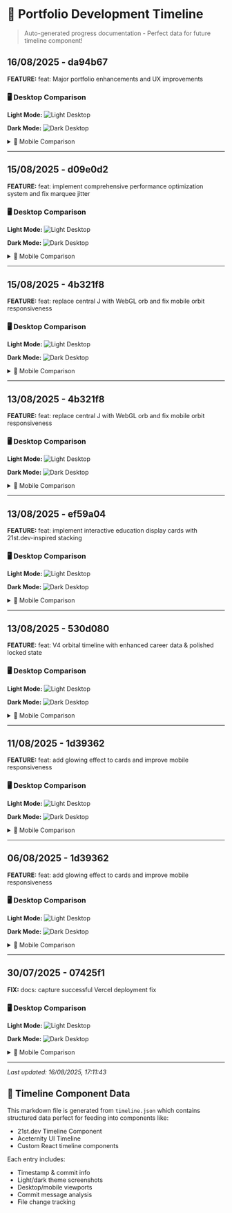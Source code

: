 # 🚀 Portfolio Development Timeline

> Auto-generated progress documentation - Perfect data for future timeline component!


## 16/08/2025 - da94b67

**FEATURE:** feat: Major portfolio enhancements and UX improvements

### 🖥️ Desktop Comparison

**Light Mode:**
![Light Desktop](./progress-docs/2025-08-16T15-11-29_da94b67/screenshot-light-desktop.png)


**Dark Mode:**
![Dark Desktop](./progress-docs/2025-08-16T15-11-29_da94b67/screenshot-dark-desktop.png)


<details>
<summary>📱 Mobile Comparison</summary>


**Light Mode:**
![Light Mobile](./progress-docs/2025-08-16T15-11-29_da94b67/screenshot-light-mobile.png)


**Dark Mode:**
![Dark Mobile](./progress-docs/2025-08-16T15-11-29_da94b67/screenshot-dark-mobile.png)


</details>

---

## 15/08/2025 - d09e0d2

**FEATURE:** feat: implement comprehensive performance optimization system and fix marquee jitter

### 🖥️ Desktop Comparison

**Light Mode:**
![Light Desktop](./progress-docs/2025-08-15T16-23-07_d09e0d2/screenshot-light-desktop.png)


**Dark Mode:**
![Dark Desktop](./progress-docs/2025-08-15T16-23-07_d09e0d2/screenshot-dark-desktop.png)


<details>
<summary>📱 Mobile Comparison</summary>


**Light Mode:**
![Light Mobile](./progress-docs/2025-08-15T16-23-07_d09e0d2/screenshot-light-mobile.png)


**Dark Mode:**
![Dark Mobile](./progress-docs/2025-08-15T16-23-07_d09e0d2/screenshot-dark-mobile.png)


</details>

---

## 15/08/2025 - 4b321f8

**FEATURE:** feat: replace central J with WebGL orb and fix mobile orbit responsiveness

### 🖥️ Desktop Comparison

**Light Mode:**
![Light Desktop](./progress-docs/2025-08-15T13-06-39_4b321f8/screenshot-light-desktop.png)


**Dark Mode:**
![Dark Desktop](./progress-docs/2025-08-15T13-06-39_4b321f8/screenshot-dark-desktop.png)


<details>
<summary>📱 Mobile Comparison</summary>


**Light Mode:**
![Light Mobile](./progress-docs/2025-08-15T13-06-39_4b321f8/screenshot-light-mobile.png)


**Dark Mode:**
![Dark Mobile](./progress-docs/2025-08-15T13-06-39_4b321f8/screenshot-dark-mobile.png)


</details>

---

## 13/08/2025 - 4b321f8

**FEATURE:** feat: replace central J with WebGL orb and fix mobile orbit responsiveness

### 🖥️ Desktop Comparison

**Light Mode:**
![Light Desktop](./progress-docs/2025-08-13T18-51-10_4b321f8/screenshot-light-desktop.png)


**Dark Mode:**
![Dark Desktop](./progress-docs/2025-08-13T18-51-10_4b321f8/screenshot-dark-desktop.png)


<details>
<summary>📱 Mobile Comparison</summary>


**Light Mode:**
![Light Mobile](./progress-docs/2025-08-13T18-51-10_4b321f8/screenshot-light-mobile.png)


**Dark Mode:**
![Dark Mobile](./progress-docs/2025-08-13T18-51-10_4b321f8/screenshot-dark-mobile.png)


</details>

---

## 13/08/2025 - ef59a04

**FEATURE:** feat: implement interactive education display cards with 21st.dev-inspired stacking

### 🖥️ Desktop Comparison

**Light Mode:**
![Light Desktop](./progress-docs/2025-08-13T16-12-35_ef59a04/screenshot-light-desktop.png)


**Dark Mode:**
![Dark Desktop](./progress-docs/2025-08-13T16-12-35_ef59a04/screenshot-dark-desktop.png)


<details>
<summary>📱 Mobile Comparison</summary>


**Light Mode:**
![Light Mobile](./progress-docs/2025-08-13T16-12-35_ef59a04/screenshot-light-mobile.png)


**Dark Mode:**
![Dark Mobile](./progress-docs/2025-08-13T16-12-35_ef59a04/screenshot-dark-mobile.png)


</details>

---

## 13/08/2025 - 530d080

**FEATURE:** feat: V4 orbital timeline with enhanced career data & polished locked state

### 🖥️ Desktop Comparison

**Light Mode:**
![Light Desktop](./progress-docs/2025-08-13T13-08-02_530d080/screenshot-light-desktop.png)


**Dark Mode:**
![Dark Desktop](./progress-docs/2025-08-13T13-08-02_530d080/screenshot-dark-desktop.png)


<details>
<summary>📱 Mobile Comparison</summary>


**Light Mode:**
![Light Mobile](./progress-docs/2025-08-13T13-08-02_530d080/screenshot-light-mobile.png)


**Dark Mode:**
![Dark Mobile](./progress-docs/2025-08-13T13-08-02_530d080/screenshot-dark-mobile.png)


</details>

---

## 11/08/2025 - 1d39362

**FEATURE:** feat: add glowing effect to cards and improve mobile responsiveness

### 🖥️ Desktop Comparison

**Light Mode:**
![Light Desktop](./progress-docs/2025-08-11T19-50-07_1d39362/screenshot-light-desktop.png)


**Dark Mode:**
![Dark Desktop](./progress-docs/2025-08-11T19-50-07_1d39362/screenshot-dark-desktop.png)


<details>
<summary>📱 Mobile Comparison</summary>


**Light Mode:**
![Light Mobile](./progress-docs/2025-08-11T19-50-07_1d39362/screenshot-light-mobile.png)


**Dark Mode:**
![Dark Mobile](./progress-docs/2025-08-11T19-50-07_1d39362/screenshot-dark-mobile.png)


</details>

---

## 06/08/2025 - 1d39362

**FEATURE:** feat: add glowing effect to cards and improve mobile responsiveness

### 🖥️ Desktop Comparison

**Light Mode:**
![Light Desktop](./progress-docs/2025-08-06T11-20-50_1d39362/screenshot-light-desktop.png)


**Dark Mode:**
![Dark Desktop](./progress-docs/2025-08-06T11-20-50_1d39362/screenshot-dark-desktop.png)


<details>
<summary>📱 Mobile Comparison</summary>


**Light Mode:**
![Light Mobile](./progress-docs/2025-08-06T11-20-50_1d39362/screenshot-light-mobile.png)


**Dark Mode:**
![Dark Mobile](./progress-docs/2025-08-06T11-20-50_1d39362/screenshot-dark-mobile.png)


</details>

---

## 30/07/2025 - 07425f1

**FIX:** docs: capture successful Vercel deployment fix

### 🖥️ Desktop Comparison

**Light Mode:**
![Light Desktop](./progress-docs/2025-07-30T12-07-40_07425f1/screenshot-light-desktop.png)


**Dark Mode:**
![Dark Desktop](./progress-docs/2025-07-30T12-07-40_07425f1/screenshot-dark-desktop.png)


<details>
<summary>📱 Mobile Comparison</summary>


**Light Mode:**
![Light Mobile](./progress-docs/2025-07-30T12-07-40_07425f1/screenshot-light-mobile.png)


**Dark Mode:**
![Dark Mobile](./progress-docs/2025-07-30T12-07-40_07425f1/screenshot-dark-mobile.png)


</details>

---


*Last updated: 16/08/2025, 17:11:43*

## 🎯 Timeline Component Data

This markdown file is generated from `timeline.json` which contains structured data perfect for feeding into components like:
- 21st.dev Timeline Component
- Aceternity UI Timeline  
- Custom React timeline components

Each entry includes:
- Timestamp & commit info
- Light/dark theme screenshots
- Desktop/mobile viewports
- Commit message analysis
- File change tracking
